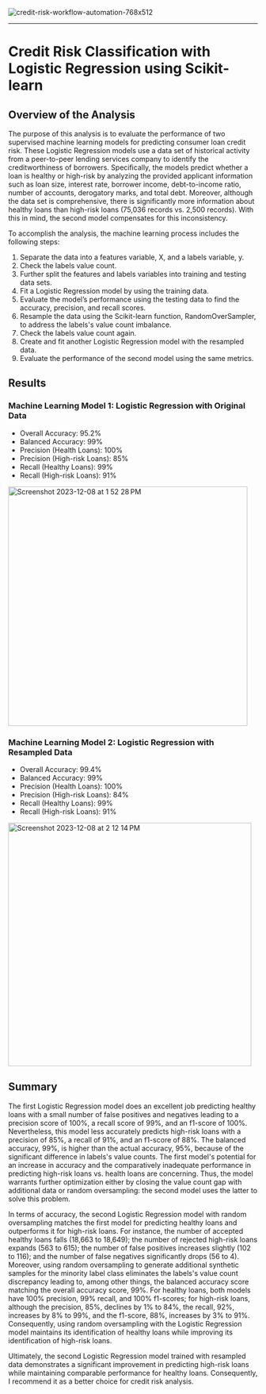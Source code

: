 ![credit-risk-workflow-automation-768x512](https://github.com/njgeorge000158/credit-risk-classification/assets/137228821/03beeaa5-d44d-40bd-8ec8-6c716204189d)

----

# **Credit Risk Classification with Logistic Regression using Scikit-learn**

## **Overview of the Analysis**

The purpose of this analysis is to evaluate the performance of two supervised machine learning models for predicting consumer loan credit risk. These Logistic Regression models use a data set of historical activity from a peer-to-peer lending services company to identify the creditworthiness of borrowers. Specifically, the models predict whether a loan is healthy or high-risk by analyzing the provided applicant information such as loan size, interest rate, borrower income, debt-to-income ratio, number of accounts, derogatory marks, and total debt.  Moreover, although the data set is comprehensive, there is significantly more information about healthy loans than high-risk loans (75,036 records vs. 2,500 records). With this in mind, the second model compensates for this inconsistency.

To accomplish the analysis, the machine learning process includes the following steps:

1. Separate the data into a features variable, X, and a labels variable, y.
2. Check the labels value count.
3. Further split the features and labels variables into training and testing data sets.
4. Fit a Logistic Regression model by using the training data.
5. Evaluate the model’s performance using the testing data to find the accuracy, precision, and recall scores.
8. Resample the data using the Scikit-learn function, RandomOverSampler, to address the labels's value count imbalance.
9. Check the labels value count again.
10. Create and fit another Logistic Regression model with the resampled data.
11. Evaluate the performance of the second model using the same metrics.

## **Results**

### **Machine Learning Model 1: Logistic Regression with Original Data**
* Overall Accuracy: 95.2%
* Balanced Accuracy: 99%
* Precision (Health Loans): 100%
* Precision (High-risk Loans): 85%
* Recall (Healthy Loans): 99%
* Recall (High-risk Loans): 91%

<img width="483" alt="Screenshot 2023-12-08 at 1 52 28 PM" src="https://github.com/njgeorge000158/credit-risk-classification/assets/137228821/aa699f09-e45a-4030-acd7-de834576c262">

### **Machine Learning Model 2: Logistic Regression with Resampled Data**
* Overall Accuracy: 99.4%
* Balanced Accuracy: 99%
* Precision (Health Loans): 100%
* Precision (High-risk Loans): 84%
* Recall (Healthy Loans): 99%
* Recall (High-risk Loans): 91%

<img width="491" alt="Screenshot 2023-12-08 at 2 12 14 PM" src="https://github.com/njgeorge000158/credit-risk-classification/assets/137228821/3ba7b976-5cac-4154-9247-5a2dec85c37d">

## **Summary**

The first Logistic Regression model does an excellent job predicting healthy loans with a small number of false positives and negatives leading to a precision score of 100%, a recall score of 99%, and an f1-score of 100%.  Nevertheless, this model less accurately predicts high-risk loans with a precision of 85%, a recall of 91%, and an f1-score of 88%. The balanced accuracy, 99%, is higher than the actual accuracy, 95%, because of the significant difference in labels's value counts. The first model's potential for an increase in accuracy and the comparatively inadequate performance in predicting high-risk loans vs. health loans are concerning. Thus, the model warrants further optimization either by closing the value count gap with additional data or random oversampling: the second model uses the latter to solve this problem.

In terms of accuracy, the second Logistic Regression model with random oversampling matches the first model for predicting healthy loans and outperforms it for high-risk loans. For instance, the number of accepted healthy loans falls (18,663 to 18,649); the number of rejected high-risk loans expands (563 to 615); the number of false positives increases slightly (102 to 116); and the number of false negatives significantly drops (56 to 4). Moreover, using random oversampling to generate additional synthetic samples for the minority label class eliminates the labels's value count discrepancy leading to, among other things, the balanced accuracy score matching the overall accuracy score, 99%. For healthy loans, both models have 100% precision, 99% recall, and 100% f1-scores; for high-risk loans, although the precision, 85%, declines by 1% to 84%, the recall, 92%, increases by 8% to 99%, and the f1-score, 88%, increases by 3% to 91%. Consequently, using random oversampling with the Logistic Regression model maintains its identification of healthy loans while improving its identification of high-risk loans.

Ultimately, the second Logistic Regression model trained with resampled data demonstrates a significant improvement in predicting high-risk loans while maintaining comparable performance for healthy loans. Consequently, I recommend it as a better choice for credit risk analysis.
